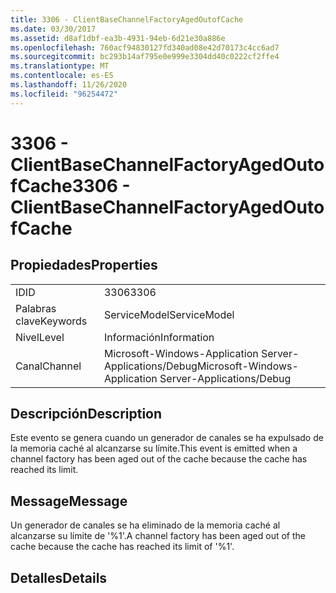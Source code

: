 ```yaml
---
title: 3306 - ClientBaseChannelFactoryAgedOutofCache
ms.date: 03/30/2017
ms.assetid: d8af1dbf-ea3b-4931-94eb-6d21e30a886e
ms.openlocfilehash: 760acf94830127fd340ad08e42d70173c4cc6ad7
ms.sourcegitcommit: bc293b14af795e0e999e3304dd40c0222cf2ffe4
ms.translationtype: MT
ms.contentlocale: es-ES
ms.lasthandoff: 11/26/2020
ms.locfileid: "96254472"
---
```

# <a name="3306---clientbasechannelfactoryagedoutofcache"></a><span data-ttu-id="d714b-102">3306 - ClientBaseChannelFactoryAgedOutofCache</span><span class="sxs-lookup"><span data-stu-id="d714b-102">3306 - ClientBaseChannelFactoryAgedOutofCache</span></span>

## <a name="properties"></a><span data-ttu-id="d714b-103">Propiedades</span><span class="sxs-lookup"><span data-stu-id="d714b-103">Properties</span></span>  
  
|||  
|-|-|  
|<span data-ttu-id="d714b-104">ID</span><span class="sxs-lookup"><span data-stu-id="d714b-104">ID</span></span>|<span data-ttu-id="d714b-105">3306</span><span class="sxs-lookup"><span data-stu-id="d714b-105">3306</span></span>|  
|<span data-ttu-id="d714b-106">Palabras clave</span><span class="sxs-lookup"><span data-stu-id="d714b-106">Keywords</span></span>|<span data-ttu-id="d714b-107">ServiceModel</span><span class="sxs-lookup"><span data-stu-id="d714b-107">ServiceModel</span></span>|  
|<span data-ttu-id="d714b-108">Nivel</span><span class="sxs-lookup"><span data-stu-id="d714b-108">Level</span></span>|<span data-ttu-id="d714b-109">Información</span><span class="sxs-lookup"><span data-stu-id="d714b-109">Information</span></span>|  
|<span data-ttu-id="d714b-110">Canal</span><span class="sxs-lookup"><span data-stu-id="d714b-110">Channel</span></span>|<span data-ttu-id="d714b-111">Microsoft-Windows-Application Server-Applications/Debug</span><span class="sxs-lookup"><span data-stu-id="d714b-111">Microsoft-Windows-Application Server-Applications/Debug</span></span>|  
  
## <a name="description"></a><span data-ttu-id="d714b-112">Descripción</span><span class="sxs-lookup"><span data-stu-id="d714b-112">Description</span></span>  

 <span data-ttu-id="d714b-113">Este evento se genera cuando un generador de canales se ha expulsado de la memoria caché al alcanzarse su límite.</span><span class="sxs-lookup"><span data-stu-id="d714b-113">This event is emitted when a channel factory has been aged out of the cache because the cache has reached its limit.</span></span>  
  
## <a name="message"></a><span data-ttu-id="d714b-114">Message</span><span class="sxs-lookup"><span data-stu-id="d714b-114">Message</span></span>  

 <span data-ttu-id="d714b-115">Un generador de canales se ha eliminado de la memoria caché al alcanzarse su límite de '%1'.</span><span class="sxs-lookup"><span data-stu-id="d714b-115">A channel factory has been aged out of the cache because the cache has reached its limit of '%1'.</span></span>  
  
## <a name="details"></a><span data-ttu-id="d714b-116">Detalles</span><span class="sxs-lookup"><span data-stu-id="d714b-116">Details</span></span>
